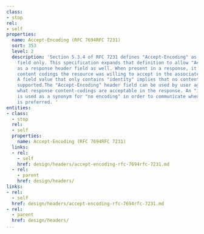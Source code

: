 ```yaml
---
class:
- stop
rel:
- self
properties:
  name: Accept-Encoding (RFC 7694RFC 7231)
  sort: 353
  level: 2
  description: 'Section 5.3.4 of RFC 7231 defines "Accept-Encoding" as a request header
    field only. This specification expands that definition to allow "Accept-Encoding"
    as a response header field as well. When present in a response, it indicates what
    content codings the resource was willing to accept in the associated request.
    A field value that only contains "identity" implies that no content codings were
    supported.The "Accept-Encoding" header field can be used by user agents to indicate
    what response content-codings are acceptable in the response. An "identity" token
    is used as a synonym for "no encoding" in order to communicate when no encoding
    is preferred. '
entities:
- class:
  - stop
  rel:
  - self
  properties:
    name: Accept-Encoding (RFC 7694RFC 7231)
  links:
  - rel:
    - self
    href: design/headers/accept-encoding-rfc-7694rfc-7231.md
  - rel:
    - parent
    href: design/headers/
links:
- rel:
  - self
  href: design/headers/accept-encoding-rfc-7694rfc-7231.md
- rel:
  - parent
  href: design/headers/
...
```

